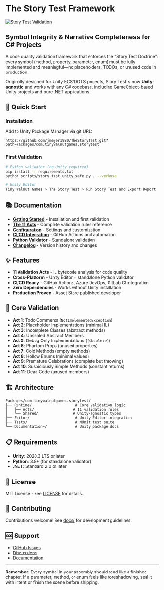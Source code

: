 # The Story Test Framework

[![Story Test Validation](https://github.com/jmeyer1980/TheStoryTest/actions/workflows/story-test.yml/badge.svg?branch=jmeyer1980%2Fissue2)](https://github.com/jmeyer1980/TheStoryTest/actions/workflows/story-test.yml)

## **Symbol Integrity & Narrative Completeness for C# Projects**

A code quality validation framework that enforces the "Story Test Doctrine": every symbol (method, property, parameter, enum) must be fully implemented and meaningful—no placeholders, TODOs, or unused code in production.

Originally designed for Unity ECS/DOTS projects, Story Test is now **Unity-agnostic** and works with any C# codebase, including GameObject-based Unity projects and pure .NET applications.

## 🚀 Quick Start

### Installation
Add to Unity Package Manager via git URL:
```
https://github.com/jmeyer1980/TheStoryTest.git?path=Packages/com.tinywalnutgames.storytest
```

### First Validation
```bash
# Python validator (no Unity required)
pip install -r requirements.txt
python scripts/story_test_unity_safe.py . --verbose

# Unity Editor
Tiny Walnut Games > The Story Test > Run Story Test and Export Report
```

## 📚 Documentation

- **[Getting Started](docs/getting-started.md)** - Installation and first validation
- **[The 11 Acts](docs/acts.md)** - Complete validation rules reference
- **[Configuration](docs/configuration.md)** - Settings and customization
- **[CI/CD Integration](docs/ci-cd.md)** - GitHub Actions and automation
- **[Python Validator](docs/python-validator.md)** - Standalone validation
- **[Changelog](CHANGELOG.md)** - Version history and changes

## ✨ Features

- **11 Validation Acts** - IL bytecode analysis for code quality
- **Cross-Platform** - Unity Editor + standalone Python validator
- **CI/CD Ready** - GitHub Actions, Azure DevOps, GitLab CI integration
- **Zero Dependencies** - Works without Unity installation
- **Production Proven** - Asset Store published developer

## 🎯 Core Validation

- **Act 1**: Todo Comments (`NotImplementedException`)
- **Act 2**: Placeholder Implementations (minimal IL)
- **Act 3**: Incomplete Classes (abstract methods)
- **Act 4**: Unsealed Abstract Members
- **Act 5**: Debug Only Implementations (`[Obsolete]`)
- **Act 6**: Phantom Props (unused properties)
- **Act 7**: Cold Methods (empty methods)
- **Act 8**: Hollow Enums (minimal values)
- **Act 9**: Premature Celebrations (complete but throwing)
- **Act 10**: Suspiciously Simple Methods (constant returns)
- **Act 11**: Dead Code (unused members)

## 🏗️ Architecture

```
Packages/com.tinywalnutgames.storytest/
├── Runtime/                    # Core validation logic
│   ├── Acts/                  # 11 validation rules
│   └── Shared/                # Unity-agnostic types
├── Editor/                     # Unity Editor integration
├── Tests/                      # NUnit test suite
└── Documentation~/             # Unity package docs
```

## 📋 Requirements

- **Unity**: 2020.3 LTS or later
- **Python**: 3.8+ (for standalone validator)
- **.NET**: Standard 2.0 or later

## 📄 License

MIT License - see [LICENSE](LICENSE) for details.

## 🤝 Contributing

Contributions welcome! See [docs/](docs/) for development guidelines.

## 🆘 Support

- [GitHub Issues](https://github.com/jmeyer1980/TheStoryTest/issues)
- [Discussions](https://github.com/jmeyer1980/TheStoryTest/discussions)
- [Documentation](https://github.com/jmeyer1980/TheStoryTest/tree/main/docs)

---

**Remember**: Every symbol in your assembly should read like a finished chapter. If a parameter, method, or enum feels like foreshadowing, seal it with intent or finish the scene before shipping.